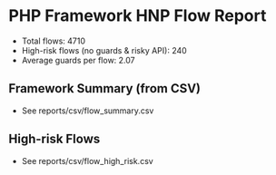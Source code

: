 # PHP Framework HNP Flow Report

- Total flows: 4710
- High-risk flows (no guards & risky API): 240
- Average guards per flow: 2.07

## Framework Summary (from CSV)
- See reports/csv/flow_summary.csv

## High-risk Flows
- See reports/csv/flow_high_risk.csv